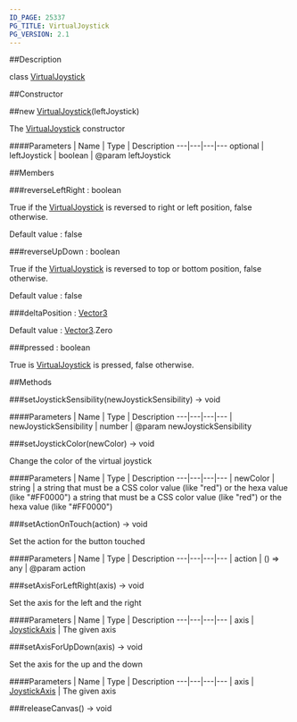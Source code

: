 ```yaml
---
ID_PAGE: 25337
PG_TITLE: VirtualJoystick
PG_VERSION: 2.1
---
```

##Description

class [VirtualJoystick](/classes/2.2/VirtualJoystick)



##Constructor

##new [VirtualJoystick](/classes/2.2/VirtualJoystick)(leftJoystick)

The [VirtualJoystick](/classes/2.2/VirtualJoystick) constructor

####Parameters
 | Name | Type | Description
---|---|---|---
optional | leftJoystick | boolean |  @param leftJoystick

##Members

###reverseLeftRight : boolean

True if the [VirtualJoystick](/classes/2.2/VirtualJoystick) is reversed to right or left position, false otherwise.

Default value : false

###reverseUpDown : boolean

True if the [VirtualJoystick](/classes/2.2/VirtualJoystick) is reversed to top or bottom position, false otherwise.

Default value : false

###deltaPosition : [Vector3](/classes/2.2/Vector3)

Default value : [Vector3](/classes/2.2/Vector3).Zero

###pressed : boolean

True is [VirtualJoystick](/classes/2.2/VirtualJoystick) is pressed, false otherwise.

##Methods

###setJoystickSensibility(newJoystickSensibility) &rarr; void



####Parameters
 | Name | Type | Description
---|---|---|---
 | newJoystickSensibility | number |  @param newJoystickSensibility

###setJoystickColor(newColor) &rarr; void

Change the color of the virtual joystick

####Parameters
 | Name | Type | Description
---|---|---|---
 | newColor | string |  a string that must be a CSS color value (like "red") or the hexa value (like "#FF0000") a string that must be a CSS color value (like &quot;red&quot;) or the hexa value (like &quot;#FF0000&quot;)

###setActionOnTouch(action) &rarr; void

Set the action for the button touched

####Parameters
 | Name | Type | Description
---|---|---|---
 | action | () =&gt; any |  @param action

###setAxisForLeftRight(axis) &rarr; void

Set the axis for the left and the right

####Parameters
 | Name | Type | Description
---|---|---|---
 | axis | [JoystickAxis](/classes/2.2/JoystickAxis) |  The given axis

###setAxisForUpDown(axis) &rarr; void

Set the axis for the up and the down

####Parameters
 | Name | Type | Description
---|---|---|---
 | axis | [JoystickAxis](/classes/2.2/JoystickAxis) |  The given axis

###releaseCanvas() &rarr; void


